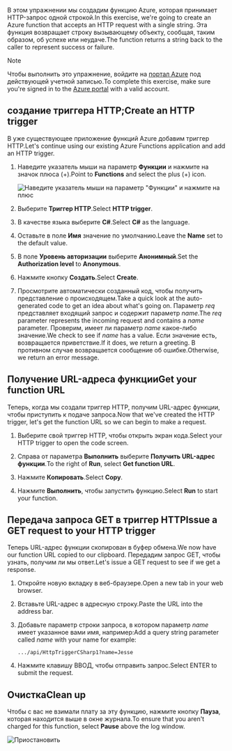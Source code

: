 <span data-ttu-id="cdde1-101">В этом упражнении мы создадим функцию Azure, которая принимает HTTP-запрос одной строкой.</span><span class="sxs-lookup"><span data-stu-id="cdde1-101">In this exercise, we're going to create an Azure function that accepts an HTTP request with a single string.</span></span> <span data-ttu-id="cdde1-102">Эта функция возвращает строку вызывающему объекту, сообщая, таким образом, об успехе или неудаче.</span><span class="sxs-lookup"><span data-stu-id="cdde1-102">The function returns a string back to the caller to represent success or failure.</span></span>

> [!NOTE]
> <span data-ttu-id="cdde1-103">Чтобы выполнить это упражнение, войдите на [портал Azure](https://portal.azure.com/) под действующей учетной записью.</span><span class="sxs-lookup"><span data-stu-id="cdde1-103">To complete this exercise, make sure you're signed in to the [Azure portal](https://portal.azure.com/) with a valid account.</span></span>

## <a name="create-an-http-trigger"></a><span data-ttu-id="cdde1-104">создание триггера HTTP;</span><span class="sxs-lookup"><span data-stu-id="cdde1-104">Create an HTTP trigger</span></span>

<span data-ttu-id="cdde1-105">В уже существующее приложение функций Azure добавим триггер HTTP.</span><span class="sxs-lookup"><span data-stu-id="cdde1-105">Let's continue using our existing Azure Functions application and add an HTTP trigger.</span></span>

1. <span data-ttu-id="cdde1-106">Наведите указатель мыши на параметр **Функции** и нажмите на значок плюса (+).</span><span class="sxs-lookup"><span data-stu-id="cdde1-106">Point to **Functions** and select the plus (+) icon.</span></span>

    ![Наведите указатель мыши на параметр "Функции" и нажмите на плюс](../media-drafts/4-hover-function.png)

1. <span data-ttu-id="cdde1-108">Выберите **Триггер HTTP**.</span><span class="sxs-lookup"><span data-stu-id="cdde1-108">Select **HTTP trigger**.</span></span>

1. <span data-ttu-id="cdde1-109">В качестве языка выберите **C#**.</span><span class="sxs-lookup"><span data-stu-id="cdde1-109">Select **C#** as the language.</span></span> 

1. <span data-ttu-id="cdde1-110">Оставьте в поле **Имя** значение по умолчанию.</span><span class="sxs-lookup"><span data-stu-id="cdde1-110">Leave the **Name** set to the default value.</span></span>

1. <span data-ttu-id="cdde1-111">В поле **Уровень авторизации** выберите **Анонимный**.</span><span class="sxs-lookup"><span data-stu-id="cdde1-111">Set the **Authorization level** to **Anonymous**.</span></span>

1. <span data-ttu-id="cdde1-112">Нажмите кнопку **Создать**.</span><span class="sxs-lookup"><span data-stu-id="cdde1-112">Select **Create**.</span></span>

1. <span data-ttu-id="cdde1-113">Просмотрите автоматически созданный код, чтобы получить представление о происходящем.</span><span class="sxs-lookup"><span data-stu-id="cdde1-113">Take a quick look at the auto-generated code to get an idea about what's going on.</span></span> <span data-ttu-id="cdde1-114">Параметр *req* представляет входящий запрос и содержит параметр *name*.</span><span class="sxs-lookup"><span data-stu-id="cdde1-114">The *req* parameter represents the incoming request and contains a *name* parameter.</span></span> <span data-ttu-id="cdde1-115">Проверим, имеет ли параметр *name* какое-либо значение.</span><span class="sxs-lookup"><span data-stu-id="cdde1-115">We check to see if *name* has a value.</span></span> <span data-ttu-id="cdde1-116">Если значение есть, возвращается приветствие.</span><span class="sxs-lookup"><span data-stu-id="cdde1-116">If it does, we return a greeting.</span></span> <span data-ttu-id="cdde1-117">В противном случае возвращается сообщение об ошибке.</span><span class="sxs-lookup"><span data-stu-id="cdde1-117">Otherwise, we return an error message.</span></span>

## <a name="get-your-function-url"></a><span data-ttu-id="cdde1-118">Получение URL-адреса функции</span><span class="sxs-lookup"><span data-stu-id="cdde1-118">Get your function URL</span></span>

<span data-ttu-id="cdde1-119">Теперь, когда мы создали триггер HTTP, получим URL-адрес функции, чтобы приступить к подаче запроса.</span><span class="sxs-lookup"><span data-stu-id="cdde1-119">Now that we've created the HTTP trigger, let's get the function URL so we can begin to make a request.</span></span>

1. <span data-ttu-id="cdde1-120">Выберите свой триггер HTTP, чтобы открыть экран кода.</span><span class="sxs-lookup"><span data-stu-id="cdde1-120">Select your HTTP trigger to open the code screen.</span></span>

1. <span data-ttu-id="cdde1-121">Справа от параметра **Выполнить** выберите **Получить URL-адрес функции**.</span><span class="sxs-lookup"><span data-stu-id="cdde1-121">To the right of **Run**, select **Get function URL**.</span></span>

1. <span data-ttu-id="cdde1-122">Нажмите **Копировать**.</span><span class="sxs-lookup"><span data-stu-id="cdde1-122">Select **Copy**.</span></span>

1. <span data-ttu-id="cdde1-123">Нажмите **Выполнить**, чтобы запустить функцию.</span><span class="sxs-lookup"><span data-stu-id="cdde1-123">Select **Run** to start your function.</span></span>

## <a name="issue-a-get-request-to-your-http-trigger"></a><span data-ttu-id="cdde1-124">Передача запроса GET в триггер HTTP</span><span class="sxs-lookup"><span data-stu-id="cdde1-124">Issue a GET request to your HTTP trigger</span></span>

<span data-ttu-id="cdde1-125">Теперь URL-адрес функции скопирован в буфер обмена.</span><span class="sxs-lookup"><span data-stu-id="cdde1-125">We now have our function URL copied to our clipboard.</span></span> <span data-ttu-id="cdde1-126">Передадим запрос GET, чтобы узнать, получим ли мы ответ.</span><span class="sxs-lookup"><span data-stu-id="cdde1-126">Let's issue a GET request to see if we get a response.</span></span>

1. <span data-ttu-id="cdde1-127">Откройте новую вкладку в веб-браузере.</span><span class="sxs-lookup"><span data-stu-id="cdde1-127">Open a new tab in your web browser.</span></span>

1. <span data-ttu-id="cdde1-128">Вставьте URL-адрес в адресную строку.</span><span class="sxs-lookup"><span data-stu-id="cdde1-128">Paste the URL into the address bar.</span></span>

1. <span data-ttu-id="cdde1-129">Добавьте параметр строки запроса, в котором параметр *name* имеет указанное вами имя, например:</span><span class="sxs-lookup"><span data-stu-id="cdde1-129">Add a query string parameter called *name* with your name for example:</span></span>

    ```
    .../api/HttpTriggerCSharp1?name=Jesse
    ```

1. <span data-ttu-id="cdde1-130">Нажмите клавишу ВВОД, чтобы отправить запрос.</span><span class="sxs-lookup"><span data-stu-id="cdde1-130">Select ENTER to submit the request.</span></span>

## <a name="clean-up"></a><span data-ttu-id="cdde1-131">Очистка</span><span class="sxs-lookup"><span data-stu-id="cdde1-131">Clean up</span></span>

<span data-ttu-id="cdde1-132">Чтобы с вас не взимали плату за эту функцию, нажмите кнопку **Пауза**, которая находится выше в окне журнала.</span><span class="sxs-lookup"><span data-stu-id="cdde1-132">To ensure that you aren't charged for this function, select **Pause** above the log window.</span></span>

![Приостановить](../media-drafts/4-pause-timer.png)


